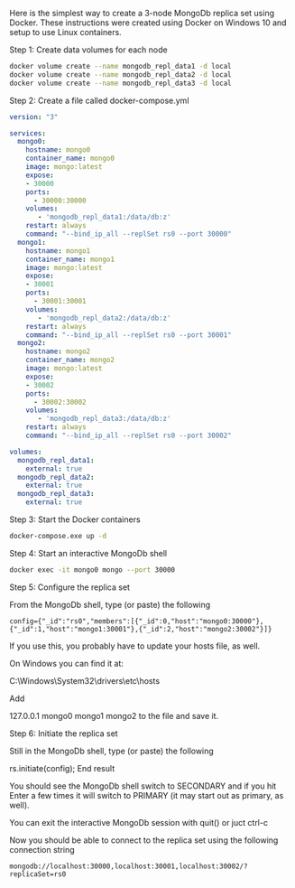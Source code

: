 Here is the simplest way to create a 3-node MongoDb replica set using Docker. These instructions were created using Docker on Windows 10 and setup to use Linux containers.

Step 1: Create data volumes for each node

```bash
docker volume create --name mongodb_repl_data1 -d local
docker volume create --name mongodb_repl_data2 -d local
docker volume create --name mongodb_repl_data3 -d local
```

Step 2: Create a file called docker-compose.yml

```yaml
version: "3"

services:
  mongo0:
    hostname: mongo0
    container_name: mongo0
    image: mongo:latest
    expose:
    - 30000
    ports:
      - 30000:30000
    volumes:
       - 'mongodb_repl_data1:/data/db:z'
    restart: always
    command: "--bind_ip_all --replSet rs0 --port 30000"
  mongo1:
    hostname: mongo1
    container_name: mongo1
    image: mongo:latest
    expose:
    - 30001
    ports:
      - 30001:30001
    volumes:
       - 'mongodb_repl_data2:/data/db:z'
    restart: always
    command: "--bind_ip_all --replSet rs0 --port 30001"
  mongo2:
    hostname: mongo2
    container_name: mongo2
    image: mongo:latest
    expose:
    - 30002
    ports:
      - 30002:30002
    volumes:
       - 'mongodb_repl_data3:/data/db:z'
    restart: always
    command: "--bind_ip_all --replSet rs0 --port 30002"

volumes:
  mongodb_repl_data1:
    external: true
  mongodb_repl_data2:
    external: true
  mongodb_repl_data3:
    external: true
```

Step 3: Start the Docker containers

```bash
docker-compose.exe up -d
```

Step 4: Start an interactive MongoDb shell

```bash
docker exec -it mongo0 mongo --port 30000
```

Step 5: Configure the replica set

From the MongoDb shell, type (or paste) the following

```
config={"_id":"rs0","members":[{"_id":0,"host":"mongo0:30000"},{"_id":1,"host":"mongo1:30001"},{"_id":2,"host":"mongo2:30002"}]}
```
If you use this, you probably have to update your hosts file, as well.

On Windows you can find it at:

C:\Windows\System32\drivers\etc\hosts

Add

127.0.0.1 mongo0 mongo1 mongo2 to the file and save it.

Step 6: Initiate the replica set

Still in the MongoDb shell, type (or paste) the following

rs.initiate(config);
End result

You should see the MongoDb shell switch to SECONDARY and if you hit Enter a few times it will switch to PRIMARY (it may start out as primary, as well).

You can exit the interactive MongoDb session with quit() or juct ctrl-c

Now you should be able to connect to the replica set using the following connection string

```
mongodb://localhost:30000,localhost:30001,localhost:30002/?replicaSet=rs0
```